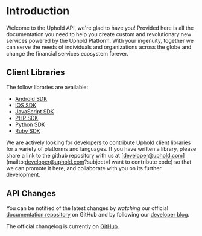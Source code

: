 # Introduction
Welcome to the Uphold API, we're glad to have you! Provided here is all the documentation you need to help you create custom and revolutionary new services powered by the Uphold Platform. With your ingenuity, together we can serve the needs of individuals and organizations across the globe and change the financial services ecosystem forever.

## Client Libraries
The follow libraries are available:

- [Android SDK](https://github.com/uphold/uphold-sdk-android)
- [iOS SDK](https://github.com/uphold/uphold-sdk-ios)
- [JavaScript SDK](https://github.com/uphold/uphold-sdk-javascript)
- [PHP SDK](https://github.com/seegno/uphold-sdk-php)
- [Python SDK](https://github.com/byrnereese/uphold-sdk-python)
- [Ruby SDK](https://github.com/subvisual/uphold-sdk-ruby)

We are actively looking for developers to contribute Uphold client libraries for a variety of platforms and languages. If you have written a library, please share a link to the github repository with us at [developer@uphold.com](mailto:developer@uphold.com?subject=I want to contribute code) so that we can promote it here, and collaborate with you on its further development.

## API Changes
You can be notified of the latest changes by _watching_ our official [documentation repository](https://github.com/uphold/docs/) on GitHub and by following our [developer blog](https://uphold.com/en/developer/blog).

The official changelog is currently on [GitHub](https://github.com/uphold/docs/releases).
